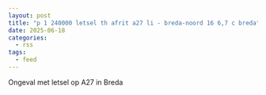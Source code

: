 ```yaml
---
layout: post
title: "p 1 240000 letsel th afrit a27 li - breda-noord 16 6,7 c breda"
date: 2025-06-18
categories: 
  - rss
tags: 
  - feed
---
```


Ongeval met letsel op A27 in Breda
